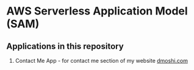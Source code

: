 # AWS Serverless Application Model (SAM) 

## Applications in this repository

1. Contact Me App - for contact me section of my website [dmoshi.com](https://www.dmoshi.com) 
